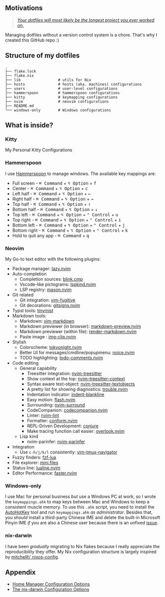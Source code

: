 ## Motivations
> [*Your dotfiles will most likely be the longest project you ever worked on.*](https://www.anishathalye.com/2014/08/03/managing-your-dotfiles/)

Managing dotfiles without a version control system is a chore. That's why I created this GitHub repo :)

## Structure of my dotfiles

```
.
├── flake.lock
├── flake.nix
├── lib                 # utils for Nix
├── hosts               # hosts (aka. machines) configurations
├── users               # user-level configurations
├── hammerspoon         # hammerspoon configurations
├── kitty               # keymapping configurations
├── nvim                # neovim configurations
├── README.md
└── windows-only        # Windows configurations

```
## What is inside?
### Kitty
My Personal Kitty Configurations
### Hammerspoon
I use [Hammerspoon](https://www.hammerspoon.org/) to manage windows. The available key mappings are:
- Full screen  - <kbd>⌘ Command</kbd> + <kbd>⌥ Option</kbd> + <kbd>f</kdb>
- Center       - <kbd>⌘ Command</kbd> + <kbd>⌥ Option</kbd> + <kbd>c</kdb>
- Left half    - <kbd>⌘ Command</kbd> + <kbd>⌥ Option</kbd> + <kbd>←</kdb>
- Right half   - <kbd>⌘ Command</kbd> + <kbd>⌥ Option</kbd> + <kbd>→</kdb>
- Top half     - <kbd>⌘ Command</kbd> + <kbd>⌥ Option</kbd> + <kbd>↑</kdb>
- Bottom half  - <kbd>⌘ Command</kbd> + <kbd>⌥ Option</kbd> + <kbd>↓</kdb>
- Top left     - <kbd>⌘ Command</kbd> + <kbd>⌥ Option</kbd> + <kbd>⌃ Control</kbd> + <kbd>u</kdb>
- Top right    - <kbd>⌘ Command</kbd> + <kbd>⌥ Option</kbd> + <kbd>⌃ Control</kbd> + <kbd>i</kdb>
- Bottom left  - <kbd>⌘ Command</kbd> + <kbd>⌥ Option</kbd> + <kbd>⌃ Control</kbd> + <kbd>j</kdb>
- Bottom right - <kbd>⌘ Command</kbd> + <kbd>⌥ Option</kbd> + <kbd>⌃ Control</kbd> + <kbd>k</kdb>
- Hold to quit any app - <kbd>⌘ Command</kbd> + <kbd>q</kbd>
### Neovim
My Go-to text editor with the following plugins:
- Package manager: [lazy.nvim](https://github.com/folke/lazy.nvim)
- Auto-completion 
    - Completion sources: [blink.cmp](https://github.com/saghen/blink.cmp)
    - Vscode-like pictograms: [lspkind.nvim](https://github.com/onsails/lspkind.nvim)
    - LSP registry: [mason.nvim](https://github.com/williamboman/mason.nvim)
- Git related
    - Git integration: [vim-fugitive](https://github.com/tpope/vim-fugitive)
    - Git decorations: [gitsigns.nvim](https://github.com/lewis6991/gitsigns.nvim)
- Typst tools: [tinymist](https://github.com/Myriad-Dreamin/tinymist?tab=readme-ov-file)
- Markdown tools:
    - Markdown: [vim-markdown](https://github.com/preservim/vim-markdown)
    - Markdown previewer (in browser): [markdown-preview.nvim](https://github.com/iamcco/markdown-preview.nvim)
    - Markdown previewer (within file): [render-markdown.nvim](https://github.com/MeanderingProgrammer/render-markdown.nvim)
    - Paste image : [img-clip.nvim](https://github.com/HakonHarnes/img-clip.nvim)
- Stylish
    - Colorscheme: [tokyonight.nvim](https://github.com/folke/tokyonight.nvim)
    - Better UI for messages/cmdline/popupmenu: [noice.nvim](https://github.com/folke/noice.nvim)
    - TODO highlighting: [todo-comments.nvim](https://github.com/folke/todo-comments.nvim?tab=readme-ov-file)
- Code editing
    - General capability
        - Treesitter integration: [nvim-treesitter](https://github.com/nvim-treesitter/nvim-treesitter)
        - Show context at the top: [nvim-treesitter-context](https://github.com/nvim-treesitter/nvim-treesitter-context)
        - Syntax aware text-object: [nvim-treesitter-textobjects](https://github.com/nvim-treesitter/nvim-treesitter-textobjects)
        - A pretty list for showing diagnostics: [trouble.nvim](https://github.com/folke/trouble.nvim)
        - Indentation indicator: [indent-blankline](https://github.com/lukas-reineke/indent-blankline.nvim)
        - Easy motion: [flash.nvim](https://github.com/folke/flash.nvim)
        - Surrounding: [nvim-surround](https://github.com/kylechui/nvim-surround)
        - CodeCompanion: [codecompanion.nvim](https://github.com/olimorris/codecompanion.nvim)
        - Linter: [nvim-lint](https://github.com/mfussenegger/nvim-lint)
        - Formatter: [conform.nvim](https://github.com/stevearc/conform.nvim)
        - REPL-Driven Development: [conjure](https://github.com/Olical/conjure)
        - Make tracing function call easier: [overlook.nvim](https://github.com/WilliamHsieh/overlook.nvim/)
    - Lisp kind
        - nvim-parinfer: [nvim-parinfer](https://github.com/gpanders/nvim-parinfer)
- Integration
    - Use `c-h/j/k/l` consistently: [vim-tmux-navigator](https://github.com/christoomey/vim-tmux-navigator)
- Fuzzy finders: [fzf-lua](https://github.com/ibhagwan/fzf-lua)
- File explorer: [mini.files](https://github.com/echasnovski/mini.files)
- Status line: [lualine.nvim](https://github.com/nvim-lualine/lualine.nvim)
- Editor Performance: [faster.nvim](https://github.com/pteroctopus/faster.nvim)
### Windows-only
I use Mac for personal business *but* use a Windows PC at work, so I wrote the `keymappings.ahk` to map keys between Mac and Windows to keep a consistent muscle memory. To use this `.ahk` script, you need to install the [AutoHotKey](https://www.autohotkey.com/) tool and run `keymappings.ahk` *as administrator*. Besides that, you *should* install a third-party Chinese IME and delete the built-in Microsoft Pinyin IME *if* you are also a Chinese user because there is an unfixed [issue](https://answers.microsoft.com/en-us/windows/forum/all/how-to-completely-disable-the-english-mode-in/2dadd3c1-e441-4e35-8049-dbcb5d50fdfc).
### nix-darwin
I have been *gradually* migrating to Nix flakes because I really appreciate the reproducibility they offer. My Nix configuration structure is largely inspired by [mitchellh' nixos-config](https://github.com/mitchellh/nixos-config).
## Appendix
- [Home Manager Configuration Options](https://nix-community.github.io/home-manager/options.xhtml)
- [The nix-darwin Configuration Options](https://nix-darwin.github.io/nix-darwin/manual/)

